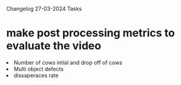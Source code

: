 Changelog 27-03-2024
Tasks
 <h1>make post processing metrics to evaluate the video </h1>
 <li> Number of cows intial and drop off of cows </li>
 <li> Multi object defects</li>
 <li>dissaperaces rate</li>

